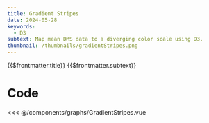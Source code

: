```yaml
---
title: Gradient Stripes
date: 2024-05-28
keywords:
  - D3
subtext: Map mean DMS data to a diverging color scale using D3.
thumbnail: /thumbnails/gradientStripes.png
---
```


<script setup>
  import GradientStripes from '/components/graphs/GradientStripes.vue';
</script>

<FigureTitle>{{$frontmatter.title}}</FigureTitle>
<SubtitleHeader>{{$frontmatter.subtext}}</SubtitleHeader>
<D3PlotContainer>
<GradientStripes/>
</D3PlotContainer>


<div class='py-24 prose dark:prose-dark dark:prose-invert prose-sm text-xs'>

# Code

<<< @/components/graphs/GradientStripes.vue

</div>


